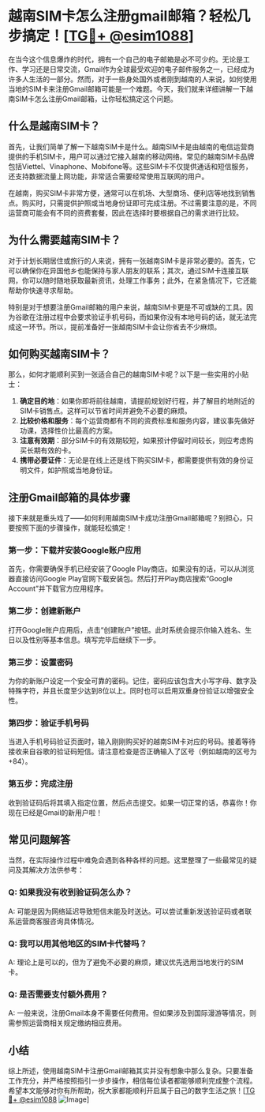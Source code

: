 # 越南SIM卡怎么注册gmail邮箱？轻松几步搞定！[[TG💪+ @esim1088](https://t.me/s/esim1088)]

在当今这个信息爆炸的时代，拥有一个自己的电子邮箱是必不可少的。无论是工作、学习还是日常交流，Gmail作为全球最受欢迎的电子邮件服务之一，已经成为许多人生活的一部分。然而，对于一些身处国外或者刚到越南的人来说，如何使用当地的SIM卡来注册Gmail邮箱可能是一个难题。今天，我们就来详细讲解一下越南SIM卡怎么注册Gmail邮箱，让你轻松搞定这个问题。

## 什么是越南SIM卡？

首先，让我们简单了解一下越南SIM卡是什么。越南SIM卡是由越南的电信运营商提供的手机SIM卡，用户可以通过它接入越南的移动网络。常见的越南SIM卡品牌包括Viettel、Vinaphone、Mobifone等。这些SIM卡不仅提供通话和短信服务，还支持数据流量上网功能，非常适合需要经常使用互联网的用户。

在越南，购买SIM卡非常方便，通常可以在机场、大型商场、便利店等地找到销售点。购买时，只需提供护照或当地身份证即可完成注册。不过需要注意的是，不同运营商可能会有不同的资费套餐，因此在选择时要根据自己的需求进行比较。

## 为什么需要越南SIM卡？

对于计划长期居住或旅行的人来说，拥有一张越南SIM卡是非常必要的。首先，它可以确保你在异国他乡也能保持与家人朋友的联系；其次，通过SIM卡连接互联网，你可以随时随地获取最新资讯，处理工作事务；此外，在紧急情况下，它还能帮助你快速寻求帮助。

特别是对于想要注册Gmail邮箱的用户来说，越南SIM卡更是不可或缺的工具。因为谷歌在注册过程中会要求验证手机号码，而如果你没有本地号码的话，就无法完成这一环节。所以，提前准备好一张越南SIM卡会让你省去不少麻烦。

## 如何购买越南SIM卡？

那么，如何才能顺利买到一张适合自己的越南SIM卡呢？以下是一些实用的小贴士：

1. **确定目的地**：如果你即将前往越南，请提前规划好行程，并了解目的地附近的SIM卡销售点。这样可以节省时间并避免不必要的麻烦。
2. **比较价格和服务**：每个运营商都有不同的资费标准和服务内容，建议事先做好功课，选择性价比最高的方案。
3. **注意有效期**：部分SIM卡的有效期较短，如果预计停留时间较长，则应考虑购买长期有效的卡。
4. **携带必要证件**：无论是在线上还是线下购买SIM卡，都需要提供有效的身份证明文件，如护照或当地身份证。

## 注册Gmail邮箱的具体步骤

接下来就是重头戏了——如何利用越南SIM卡成功注册Gmail邮箱呢？别担心，只要按照下面的步骤操作，就能轻松搞定！

### 第一步：下载并安装Google账户应用

首先，你需要确保手机已经安装了Google Play商店。如果没有的话，可以从浏览器直接访问Google Play官网下载安装包。然后打开Play商店搜索“Google Account”并下载官方应用程序。

### 第二步：创建新账户

打开Google账户应用后，点击“创建账户”按钮。此时系统会提示你输入姓名、生日以及性别等基本信息。填写完毕后继续下一步。

### 第三步：设置密码

为你的新账户设定一个安全可靠的密码。记住，密码应该包含大小写字母、数字及特殊字符，并且长度至少达到8位以上。同时也可以启用双重身份验证以增强安全性。

### 第四步：验证手机号码

当进入手机号码验证页面时，输入刚刚购买好的越南SIM卡对应的号码。接着等待接收来自谷歌的验证码短信。请注意检查是否正确输入了区号（例如越南的区号为+84）。

### 第五步：完成注册

收到验证码后将其填入指定位置，然后点击提交。如果一切正常的话，恭喜你！你现在已经是Gmail的新用户啦！

## 常见问题解答

当然，在实际操作过程中难免会遇到各种各样的问题。这里整理了一些最常见的疑问及其解决方法供参考：

### Q: 如果我没有收到验证码怎么办？
A: 可能是因为网络延迟导致短信未能及时送达。可以尝试重新发送验证码或者联系运营商客服咨询具体情况。

### Q: 我可以用其他地区的SIM卡代替吗？
A: 理论上是可以的，但为了避免不必要的麻烦，建议优先选用当地发行的SIM卡。

### Q: 是否需要支付额外费用？
A: 一般来说，注册Gmail本身不需要任何费用。但如果涉及到国际漫游等情况，则需参照运营商相关规定缴纳相应费用。

## 小结

综上所述，使用越南SIM卡注册Gmail邮箱其实并没有想象中那么复杂。只要准备工作充分，并严格按照指引一步步操作，相信每位读者都能够顺利完成整个流程。希望本文能够对你有所帮助，祝大家都能顺利开启属于自己的数字生活之旅！[[TG💪+ @esim1088](https://t.me/s/esim1088) ![Image](https://i.postimg.cc/4NQfJmqS/Snipaste-2025-05-13-00-14-12.png)]